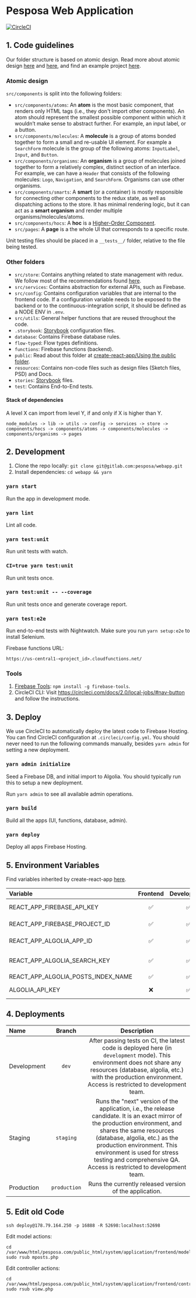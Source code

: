 # Pesposa Web Application

[![CircleCI](https://circleci.com/bb/pesposa/webapp.svg?style=svg&circle-token=672fc70422242f2252d394f0f1a33ef08a27e830)](https://circleci.com/bb/pesposa/webapp)

## 1. Code guidelines
Our folder structure is based on atomic design. Read more about atomic design [here](http://bradfrost.com/blog/post/atomic-web-design/) and [here](https://medium.com/joeydinardo/a-brief-look-at-atomic-components-39cbe71d38b5), and find an example project [here](https://github.com/diegohaz/arc).

### Atomic design
`src/components` is split into the following folders:

- `src/components/atoms`: An **atom** is the most basic component, that renders only HTML tags (i.e., they don't import other components). An atom should represent the smallest possible component within which it wouldn’t make sense to abstract further. For example, an input label, or a button.
- `src/components/molecules`: A **molecule** is a group of atoms bonded together to form a small and re-usable UI element. For example a `SearchForm` molecule is the group of the following atoms: `InputLabel`, `Input`, and `Button`.
- `src/components/organisms`: An **organism** is a group of molecules joined together to form a relatively complex, distinct section of an interface. For example, we can have a `Header` that consists of the following molecules: `Logo`, `Navigation`, and `SearchForm`. Organisms can use other organisms.
- `src/components/smarts`: A **smart** (or a container) is mostly responsible for connecting other components to the redux state, as well as dispatching actions to the store. It has minimal rendering logic, but it can act as a **smart organism** and render multiple organisms/molecules/atoms.
- `src/components/hocs`: A **hoc** is a [Higher-Order Component](https://reactjs.org/docs/higher-order-components.html).
- `src/pages`: A **page** is a the whole UI that corresponds to a specific route.

Unit testing files should be placed in a `__tests__/` folder, relative to the file being tested.

### Other folders
- `src/store`: Contains anything related to state management with redux. We follow most of the recommendations found [here](https://hackernoon.com/redux-step-by-step-a-simple-and-robust-workflow-for-real-life-apps-1fdf7df46092).
- `src/services`: Contains abstraction for external APIs, such as Firebase.
- `src/config`: Contains configuration variables that are internal to the frontend code. If a configuration variable needs to be exposed to the backend or to the continuous-integration script, it should be defined as a NODE ENV in `.env`.
- `src/utils`: General helper functions that are reused throughout the code.
- `.storybook`: [Storybook](https://github.com/storybooks/storybook) configuration files.
- `database`: Contains Firebase database rules.
- `flow-typed`: Flow types definitions.
- `functions`: Firebase functions (backend).
- `public`: Read about this folder at [create-react-app/Using the public folder](https://github.com/facebookincubator/create-react-app/blob/master/packages/react-scripts/template/README.md#using-the-public-folder).
- `resources`: Contains non-code files such as design files (Sketch files, PSD) and Docs.
- `stories`: [Storybook](https://github.com/storybooks/storybook) files.
- `test`: Contains End-to-End tests.

#### Stack of dependencies
A level X can import from level Y, if and only if X is higher than Y.

```
node_modules -> lib -> utils -> config -> services -> store -> components/hocs -> components/atoms -> components/molecules -> components/organisms -> pages
```

## 2. Development

1. Clone the repo locally: `git clone git@gitlab.com:pesposa/webapp.git`
2. Install dependencies: `cd webapp && yarn`

### `yarn start`
Run the app in development mode.

### `yarn lint`
Lint all code.

### `yarn test:unit`
Run unit tests with watch.

### `CI=true yarn test:unit`
Run unit tests once.

### `yarn test:unit -- --coverage`
Run unit tests once and generate coverage report.

### `yarn test:e2e`
Run end-to-end tests with Nightwatch. Make sure you run `yarn setup:e2e` to install Selenium.

Firebase functions URL:

```
https://us-central1-<project_id>.cloudfunctions.net/
```

### Tools
1. [Firebase Tools](https://github.com/firebase/firebase-tools): `npm install -g firebase-tools`.
2. CircleCI CLI: Visit https://circleci.com/docs/2.0/local-jobs/#nav-button and follow the instructions.

<!-- ### Data tools -->
<!-- - Seed Firebase DB: `yarn seed` -->
<!-- - Sync with legacy MySQL DB: http://localhost:3000/admin -->

## 3. Deploy
We use CircleCI to automatically deploy the latest code to Firebase Hosting. You can find CircleCI configuration at `.circleci/config.yml`. You should never need to run the following commands manually, besides `yarn admin` for setting a new deployment.

### `yarn admin initialize`
Seed a Firebase DB, and initial import to Algolia. You should typically run this to setup a new deployment.

Run `yarn admin` to see all available admin operations.

### `yarn build`
Build all the apps (UI, functions, database, admin).

### `yarn deploy`
Deploy all apps Firebase Hosting.

## 5. Environment Variables
Find variables inherited by create-react-app [here](https://github.com/facebookincubator/create-react-app/blob/master/packages/react-scripts/template/README.md#advanced-configuration).

Variable | Frontend | Development | Production | Usage
:--- | :---: | :---: | :---: | :---
REACT_APP_FIREBASE_API_KEY | :white_check_mark: | :white_check_mark: | :white_check_mark: | Firebase API key. Find Firebase setup instructions here: https://firebase.google.com/docs/storage/web/start.
REACT_APP_FIREBASE_PROJECT_ID | :white_check_mark: | :white_check_mark: | :white_check_mark: | Firebase Project ID. Instructions to locate the project ID here:https://support.google.com/cloud/answer/6158840?hl=en.
REACT_APP_ALGOLIA_APP_ID | :white_check_mark: | :white_check_mark: | :white_check_mark: | Algolia app ID. Find all your Algolia apps here: https://www.algolia.com/manage/applications.
REACT_APP_ALGOLIA_SEARCH_KEY | :white_check_mark: | :white_check_mark: | :white_check_mark: | Algolia search-only API key. Get this from this URL: `https://www.algolia.com/apps/<REACT_APP_ALGOLIA_APP_ID>/api-keys`.
REACT_APP_ALGOLIA_POSTS_INDEX_NAME | :white_check_mark: | :white_check_mark: | :white_check_mark: | Algolia index for Posts.
ALGOLIA_API_KEY | :x: | :white_check_mark: | :white_check_mark: | Algolia Admin API key. Should be kept secret (not to be used on the frontend).

## 4. Deployments
Name | Branch  | Description
:--- | :---: | :---:
Development | `dev` | After passing tests on CI, the latest code is deployed here (in `development` mode). This environment does not share any resources (database, algolia, etc.) with the production environment. Access is restricted to development team.
Staging | `staging` | Runs the "next" version of the application, i.e., the release candidate. It is an exact mirror of the production environment, and shares the same resources (database, algolia, etc.) as the production environment. This environment is used for stress testing and comprehensive QA. Access is restricted to development team.
Production | `production` | Runs the currently released version of the application.


## 5. Edit old Code

```
ssh deploy@178.79.164.250 -p 16888 -R 52698:localhost:52698
```

Edit model actions:

```
cd /var/www/html/pesposa.com/public_html/system/application/frontend/models
sudo rsub mposts.php
```

Edit controller actions:

```
cd /var/www/html/pesposa.com/public_html/system/application/frontend/controllers
sudo rsub view.php
```
